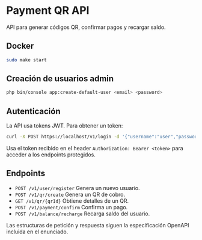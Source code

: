 # Payment QR API

API para generar códigos QR, confirmar pagos y recargar saldo.

## Docker
```bash
sudo make start
```

## Creación de usuarios admin
```bash
php bin/console app:create-default-user <email> <password>
```

## Autenticación

La API usa tokens JWT. Para obtener un token:

```bash
curl -X POST https://localhost/v1/login -d '{"username":"user","password":"password"}' -H 'Content-Type: application/json'
```

Usa el token recibido en el header `Authorization: Bearer <token>` para acceder a los endpoints protegidos.

## Endpoints

- `POST /v1/user/register` Genera un nuevo usuario.
- `POST /v1/qr/create` Genera un QR de cobro.
- `GET /v1/qr/{qrId}` Obtiene detalles de un QR.
- `POST /v1/payment/confirm` Confirma un pago.
- `POST /v1/balance/recharge` Recarga saldo del usuario.

Las estructuras de petición y respuesta siguen la especificación OpenAPI incluida en el enunciado.
